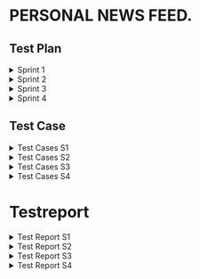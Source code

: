 # PERSONAL NEWS FEED.

## Test Plan
<details><summary>Sprint 1</summary>
<p>
  
| Feature to be tested | Approach | Testing task | Responsibilities | Schedule | Pass/Fail |
| --- | --- | --- | --- | --- | --- |
| Login username and password functionality.| Manual testing | Enter username and password in the login form | Preet will perform manual testing on UX 1 | 15-18 feb'22 | Pass |
| Functionality of sign up page and the requirements fo different fields.| Manual testing | Click on signup page and try signing up with username and password | Pushti will perform the testing on sign up page and the requirements | 15-18 feb'22 | Pass |
| Link between sign up page and login page after filling out the sign up details | Manual testing | After signing up it should navigate to sign in page and should be able to login with new login credentials. | Muhaimin | 15-18 feb'22 | Pass |
| API response | Manual testing with postman software | Checking the response code with postman | Muhaimin will perform API response code test. | 19-21 feb'22 | Pass |
| Database | Verification by inspection | Entering user name and password and inspecting the database for that particular entry | Muhaimin will check for the database connectivity | 19-21 feb'22  | Pass |
  

</p>
</details>


<details><summary>Sprint 2</summary>
<p>
  
| Feature to be tested | Approach | Testing task | Responsibilities | Schedule | Pass/Fail |
| --- | --- | --- | --- | --- | --- |
| Login username and password functionality.| Manual testing | Enter username and password in the login form | Preet will perform manual testing on UX 1 | 15-18 feb'22 | Pass |
| Functionality of sign up page and the requirements fo different fields.| Manual testing | Click on signup page and try signing up with username and password | Pushti will perform the testing on sign up page and the requirements | 15-18 feb'22 | Pass  |
| Link between sign up page and login page after filling out the sign up details | Manual testing | After signing up it should navigate to sign in page and should be able to login with new login credentials. | Muhaimin | 15-18 feb'22 | Pass |
| API response | Manual testing with postman software | Checking the response code with postman | Muhaimin will perform API response code test. | 19-21 feb'22 | Pass |
| Database | Verification by inspection | Entering user name and password and inspecting the database for that particular entry | Muhaimin will check for the database connectivity | 19-21 feb'22  | Pass |
| Functionality of new landing page | Manual testing | Take the proper URL and landing page should be displayed as per requirements |  Preet  | 14-18 Mar'22  | Pass |  
| Functionality of settings modal | Manual testing | Selection of catergories  |  Pushti and Muhaimin  | 14-18 Mar'22  | Pass |  
| Unit Testing | Automated testing (JEST)| Testing the functionality of code for test.js file |  Preet  | 19-22 Mar'22  | Pass |
  
  
</p>
</details>


<details><summary>Sprint 3</summary>
<p>
  
 Feature to be tested | Approach | Testing task | Responsibilities | Schedule | Pass/Fail |
| --- | --- | --- | --- | --- | --- |
| Login username and password functionality.| Manual testing | Enter username and password in the login form | Preet will perform manual testing on UX 1 | 15-18 feb'22 | Pass |
| Functionality of sign up page and the requirements fo different fields.| Manual testing | Click on signup page and try signing up with username and password | Pushti will perform the testing on sign up page and the requirements | 15-18 feb'22 | Pass  |
| Link between sign up page and login page after filling out the sign up details | Manual testing | After signing up it should navigate to sign in page and should be able to login with new login credentials. | Muhaimin | 15-18 feb'22 | Pass |
| API response | Manual testing with postman software | Checking the response code with postman | Muhaimin will perform API response code test. | 19-21 feb'22 | Pass |
| Database | Verification by inspection | Entering user name and password and inspecting the database for that particular entry | Muhaimin will check for the database connectivity | 19-21 feb'22  | Pass |
| Functionality of new landing page | Manual testing | Take the proper URL and landing page should be displayed as per requirements |  Preet  | 14-   18 Mar'22  | Pass |  
| Functionality of settings modal | Manual testing | Selection of catergories  |  Pushti & Muhaimin | 14-18 Mar'22  | Pass |  
| Unit Testing | Automated testing (JEST)| Testing the functionality of code for test.js file |  Preet  | 19-22 Mar'22  | Pass |
| Integration Testing | Manual | Testing different modules of the application are working porperly together.  | Preet, Pushti & muhaimin   | 8-11 Apr'22  | Pass |  

</p>
</details>
<details><summary>Sprint 4</summary>
<p>
  
 Feature to be tested | Approach | Testing task | Responsibilities | Schedule | Pass/Fail |
| --- | --- | --- | --- | --- | --- |
| Login username and password functionality.| Manual testing | Enter username and password in the login form | Preet will perform manual testing on UX 1 | 15-18 feb'22 | Pass |
| Functionality of sign up page and the requirements fo different fields.| Manual testing | Click on signup page and try signing up with username and password | Pushti will perform the testing on sign up page and the requirements | 15-18 feb'22 | Pass  |
| Link between sign up page and login page after filling out the sign up details | Manual testing | After signing up it should navigate to sign in page and should be able to login with new login credentials. | Muhaimin | 15-18 feb'22 | Pass |
| API response | Manual testing with postman software | Checking the response code with postman | Muhaimin will perform API response code test. | 19-21 feb'22 | Pass |
| Database | Verification by inspection | Entering user name and password and inspecting the database for that particular entry | Muhaimin will check for the database connectivity | 19-21 feb'22  | Pass |
| Functionality of new landing page | Manual testing | Take the proper URL and landing page should be displayed as per requirements |  Preet  | 14-   18 Mar'22  | Pass |  
| Functionality of settings modal | Manual testing | Selection of catergories  |  Pushti & Muhaimin | 14-18 Mar'22  | Pass |  
| Unit Testing | Automated testing (JEST)| Testing the functionality of code for test.js file |  Preet  | 19-22 Mar'22  | Pass |
| Integration Testing | Manual | Testing different modules of the application are working porperly together.  | Preet, Pushti & muhaimin   | 8-11 Apr'22  | Pass | 
| Regression Testing | Manual | Testing every functionality from all the sprint.  | Preet, Pushti & muhaimin   | 25-26 Apr'22  | Pass |  

</p>
</details>


## Test Case
<details> <summary> Test Cases S1</summary>
  <p>
    
| Test Case ID# | Test case description | Test steps | Expected result | Prerequisites | Executed by | Pass/Fail |
| --- | --- | --- | --- | --- | --- | --- |
| UX 1.1 | Valid username and valid password | Enter a valid Username, password and click on login button. | Successful login | Valid Url  and browser | Preet | Pass |
| UX 1.2 | Valid username and invalid password | Enter a valid Username, invalid password and click on login button. | A pop-up message box to show invalid username/password. | Valid Url  and browser | Preet | Pass |
| UX 1.3 | Invalid username and valid password | Enter Invalid username and valid password  | A pop-up message box to show invalid username/password. | Valid Url browser | Preet | Pass |
| UX 1.4 | Invalid username and valid password | Enter Invalid username and valid password  | A pop-up message box to show invalid username/password. | Valid Url browser | Preet | Pass |
| UX 1.5 | Blank field for username and valid password | Enter Invalid username and valid password  | A pop-up message box to show invalid username/password. | Valid Url Browser | Preet | Pass |
| UX 1.6 | Valid  username and blank field for password | Enter Invalid username and valid password  | A pop-up message box to show invalid username/password. | Valid Url  and browser | Preet | Pass |
| UX 1.7 | Blank field for username and  password | Leave both blank and press login button.  | A pop-up message box to show invalid username/password. | Valid Url  and browser | Preet | Pass |
| UX 2.1 | By clicking  the sign up it should land him to another page for signing up | Click the sign up button below the login fields  | It should direct you to the sign up page  | Valid Url  and browser | Pushti | Pass |
| UX 2.2 | Incorrect form  of user id | Username should be atleast 8 string long and no space included.  | If incorrect combination is entered than an appropriate message is generated.  | Valid Url  and browser | Pushti | Pass |
| UX 2.3 | Incorrect form of password. | Password should not have spcaes and  atleast 8 character long , One upper case, one lower case, one special character.  | If the password is not entered in correct form display message password contain atleast 8 char ,one upper,lower,special character required.  | Valid Url  and browser | Pushti | Pass |
| UX 2.4 | Password field and confirmation password field mis matching. | Password and confirmation password field should be mismatched.  | If the password and confirmation password are mismatched display an appropriate message. | Valid Url  and browser | Pushti | Pass |
| UX 2.5 | Form is correctly field out then direct the user to the landing log in page.  | After filling out all the detail on the form correctly , click on the submit button it should navigate to landing log in page.  | Pop up message for successfully signed up.  | Valid Url  and browser | Pushti | Pass |
| UX 3.1 | Checking the new sign up credentials | Checking the new sign up credentials | Successful login | Valid Url  and browser | Muhaimin | Pass |
| DB 1.1 | Check whether data gets written  database after succesfull sign up. | Enter valid username and password after successful sign up see whether username  | Will have database entry same as enter by user. | Database Connectivity | Muhaimin | Pass |
| API 1.1 | Authorised user should sign up succesfully with response code 200. | Enter correct credentials  | Response code is 200 | Postman for checking response code. | Muhaimin | Pass |
| API 1.2 | Authorised user enters invalid password , response code 401. | Invalid ceredentials  | response code is 401. | Postman for checking response code | Muhaimin | Pass |
| API 1.3 | Valid password and invalid username then response code 401. | Response code is 401 on invalid credentials. | response code is 401 | Postman for checking response code | Muhaimin | Pass |

  </p>
  </details>
  <details> <summary> Test Cases S2</summary>
  <p>
    
| Test Case ID# | Test case description | Test steps | Expected result | Prerequisites | Executed by | Pass/Fail |
| --- | --- | --- | --- | --- | --- | --- |
| TC 1.1 | Default landing page should display the new article. | Run your project and it should land you on articles page without login | News article fetch from the API from general category. | https://newsapi.org/ and valid url| Preet | Pass |
| TC 1.2 |  Setting page should be displayed upon event occuring. | Click on the setting button/link | Should be able to connect user with the setting page. | Valid Url and browser | Preet | Pass |
| TC 1.3 |  If no category is selected no functionality should be occuring for "ok or cancel" | Not selecting any category and click on "ok or cancel" button/link. | With no selection user is not enabled with "Ok /Cancel" buttons | Valid Url for setting pages| Pushti | Pass |    
| TC 1.4 |  Functionality of ok and cacel button/link after they have selected category. | Select atleast one category or multiple and then press "ok or cancel" button/link. | After selecting category user should be able to click on "ok or cancel" button/link. | Valid Url for setting pages| Muhaimin | Pass |   
| TC 1.5 | Unit test on test.js file | Run you unit test using JEST | Use some mocked data for unit testing. | JEST framework|  | Pass |
  </p> 
  </details>
  
  <details> <summary> Test Cases S3</summary>
  <p>
    
| Test Case ID# | Test case description | Test steps | Test Data | Expected result | Prerequisites | Executed by | Pass/Fail |
| --- | --- | --- | --- | --- | --- | --- | --- |
|  IT 1.1 | Checking the login and homepage module.  | Enter the valid username and valid password  | Username: preet123@google.com                 Password: Password@123| User will directed signed in page   |  Valid url and browser | Preet  | Pass |
|  IT 1.2 | Signup page and sign in page module.  | Enter the username and correct form of password.  | Username: demo123@google.com                 Password: Demo@123  | New user is registered and should be able to login with new credentials  | Valid url and browser  | Pushti  | Pass |
|  IT 1.3 | Setting modal and database integration  |  Select the few category from setting modal  |  Check mark business,technology & sports category |  Database will reflect the changes in user preferences   | Login credentials | Preet   | Pass |
|  IT 1.4 | Setting modal and home page integration  | Select the user prefrence category from setting modal  | Check mark technology & sports category  | Home page will reflect the changes based on user preferences   | Login credentials  | Pushti  | Pass |
|  IT 1.5 | Pagination with home and other categories in descending order with most recent first  | Select the user prefrence category ,paginate through home page with user selected category.   | Select the user prefrence category from setting modal  | Paginate on home page in descending order with most recent news  | Login credential  | Muhaimin  | Pass |
  </p> 
  </details> 

<details><summary> Test Cases S4</summary>
 <p>

| Test Case ID# | Test case description | Test steps | Test data | Expected result | Executed by | Pass/Fail |
| --- | --- | --- | --- | --- | --- | --- |
| RT 1 | Validation of login functionality | Enter a valid Username, valid password and click on login button. | username: preet123@google.com Password: Password@123 | Successful login |   | Pass |   
| RT 2 | Validation of login functionality | Enter a invalid Username, invalid password and click on login button. | username: preet@google.com Password:  Anything@123 | Unsuccessful login |   | Pass | 
| RT 3 | API endpoint login functionality | Enter a valid Username, valid password and click on login button. | username: preet123@google.com  Password:  Password@123  | API response code 200 |   | Pass | 
| RT 4 | API endpoint login functionality | Enter a invalid Username, invalid password and click on login button. | username: preet@google.com Password: Anything@123 | API response code is 401 |   | Pass |    
| RT 5 | Validation of signup button functionality | Click on Signup button. | signup link/button | Directed to the signup page |   | Pass |    
| RT 6 | Validation of signup page functionality | Enter username with atleast 8 string long | username: witchers@gmail.com | Valid username |   | Pass |    
| RT 7 | Validation of signup page functionality | Enter username with no more than 7 string | username: witcher  | Invalid form of username |   | Pass | 
| RT 8 | Validation of signup page functionality | Password should not have spaces and atleast 8 character long ,One upper case, one lower case, one special character | Password: Witcher@123 | Strong password  |   | Pass | 
| RT 9 | Validation of signup page functionality | Password should have spaces and atleast 8 character long , one lower case | Password: witcher 123 | Is not strong password |   | Pass |  
| RT 10 | Validation of signup page functionality | Password and confirm password field should be entered with same value. | Password: Witcher@123 Confirm: Witcher@123 | Password will be accepted |   | Pass |   
| RT 11 | Validation of signup page functionality | Password and confirm password field should be entered with different value. | Password: Witcher@123 Confirm: Witcher@23 | Password will not be accepted |   | Pass | 
| RT 12 | Validation of signup page functionality | Enter every field with their respective parameters and click on submit button /link | Username: witchers@gmail.com password: Witchers@123 Confirm password : Witchers@123  | User will be signup. |   | Pass |  
| RT 13 | Validate new user entry in database | Enter every field with their respective parameters and click on submit button /link | Username: witchers@gmail.com password: Witchers@123 Confirm password : Witchers@123  | User will be signup and their will be a record of user in database |   | Pass | 
| RT 14 | Default landing page display general news article | Run your project and it should land you on articles page without login. | - | News article fetch from the API from general category. |   | Pass | 
| RT 15 | Setting modal should be displayed upon event occuring. | Setting modal should be displayed upon event occuring. | - | Setting modal will open |   | Pass |
| RT 16 | Functionality of ok and save button/link after they have selected category. | Select atleast one category or multiple and then press "ok or cancel" button/link. | Checkmark business & technology  | After selecting category user should be able to click on "ok or cancel" button/link |   | Pass |   
| RT 17 | Functionality of ok and save button/link with no category selection. | Not selecting any category and click on "ok or cancel" button/link | - | With no selection user is not enabled with "Ok /Cancel" buttons. |   | Pass |     
| RT 18 | Functionality of setting modal and database integration | Select the few category from setting modal and hit save. | Check mark business,technology & sports category | Database will reflect the changes in user preferences |   | Pass |     
| RT 19 | Functionality of setting modal and home page integration | Select the user prefrence category from setting modal| Check mark business,technology & sports category | Home page will reflect the changes based on user preferences |   | Pass |     
| RT 20 | Functionality of pagination with home and other categories in descending order with most recent first| Select the user prefrence category ,paginate through home page with user selected category.| Select the user prefrence category from setting modal | Paginate on home page in descending order with most recent news |   | Pass |
| RT 21 | Functionality of pagination with home and other categories in descending order with most recent first| Select the user prefrence category ,paginate through home page with user selected category.| Select the user prefrence category from setting modal | Paginate on home page in descending order with most recent news |   | Pass |    
| RT 22 | Functionality of search box on landing page | Enter keywords in the search box on home page | Type tesla in search box. | Serach result will display the news article related with the most recent first |   | Pass |                                 
| RT 23 | Functionality of advanced search box  | Searching keyword with AND returns items that contain both the search terms | Type tesla AND SpaceX in search box. | Serach result will display the news article related with tesla and spacex with most recent first |   | Pass |
| RT 24 | Functionality of advanced search box | Searching keyword with OR returns items that contain either of the search terms | Type tesla OR SpaceX in search box. | Serach result will display the news article either has tesla or spacex within its text. |   | Pass |  
| RT 25 | Functionality of advanced search box | Searching keyword with NOT returns items that contain the first search term but not the second. | Type tesla NOT SpaceX in search box. | Serach result will display the news article that has only tesla within its text.  |   | Pass |     
| RT 26 | Functionality of search box | Enter keywords in the search box on home page | Type spoongebob in search box. | A meaningful message is displayed when are no results to show |   | Pass |    
| RT 27 | Search API endpoint | Search for artciles |  /search/{search terms}  | Response code 200 |   | Pass |    

  </p>
  </details>
  


# Testreport

<details><summary>Test Report S1</summary>
 <p> 

| Date of test plan | Test case ID | Person executed the test | Pass/Fail | Comments |
| --- | --- | --- | --- | --- |
| 15 feb'22 | UX 1.1 | Preet | Fail | |
| 15 feb'22 | UX 1.2 | Preet | Fail | |
| 15 feb'22 | UX 1.3 | Preet | Fail | |
| 15 feb'22 | UX 1.4 | Preet | Fail | |
| 15 feb'22 | UX 1.5 | Preet | Fail | |
| 15 feb'22 | UX 1.6 | Preet | Fail | |
| 15 feb'22 | UX 1.7 | Preet | Fail | |
   
| Date of test plan | Test case ID | Person executed the test | Pass/Fail | Comments |
| --- | --- | --- | --- | --- |
| 16 feb'22 | UX 1.1 | Preet | Fail | |
| 16 feb'22 | UX 1.2 | Preet | Fail | |
| 16 feb'22 | UX 1.3 | Preet | Fail | |
| 16 feb'22 | UX 1.4 | Preet | Fail | |
| 16 feb'22 | UX 1.5 | Preet | Fail | |
| 16 feb'22 | UX 1.6 | Preet | Fail | |
| 16 feb'22 | UX 1.7 | Preet | Fail | |
   
   
| Date of test plan | Test case ID | Person executed the test | Pass/Fail | Comments |
| --- | --- | --- | --- | --- |
| 17 feb'22 | UX 1.1 | Preet | Pass | |
| 17 feb'22 | UX 1.2 | Preet | Pass | |
| 17 feb'22 | UX 1.3 | Preet | Pass | |
| 17 feb'22 | UX 1.4 | Preet | Pass | |
| 17 feb'22 | UX 1.5 | Preet | Pass | |
| 17 feb'22 | UX 1.6 | Preet | Pass | |
| 17 feb'22 | UX 1.7 | Preet | Pass | |
   
 
| Date of test plan | Test case ID | Person executed the test | Pass/Fail | Comments |
| --- | --- | --- | --- | --- |
| 16 feb'22   | UX 2.1 | Pushti | Fail | |
| 16 feb'22   | UX 2.2 | Pushti | Fail | |
| 16 feb'22   | UX 2.3 | Pushti | Fail | |
| 16 feb'22   | UX 2.4 | Pushti | Fail | |
| 16 feb'22   | UX 2.5 | Pushti | Fail | |
  
| Date of test plan | Test case ID | Person executed the test | Pass/Fail | Comments |
| --- | --- | --- | --- | --- |
| 17 feb'22   | UX 2.1 | Pushti | Fail | |
| 17 feb'22   | UX 2.2 | Pushti | Fail | |
| 17 feb'22   | UX 2.3 | Pushti | Fail | |
| 17 feb'22   | UX 2.4 | Pushti | Fail | |
| 17 feb'22   | UX 2.5 | Pushti | Fail | |
 
| Date of test plan | Test case ID | Person executed the test | Pass/Fail | Comments |
| --- | --- | --- | --- | --- |
| 18 feb'22  | UX 2.1 | Pushti | Pass | |
| 18 feb'22  | UX 2.2 | Pushti | Pass | |
| 18 feb'22  | UX 2.3 | Pushti | Pass | |
| 18 feb'22  | UX 2.4 | Pushti | Pass | |
| 18 feb'22  | UX 2.5 | Pushti | Pass | |   

| Date of test plan | Test case ID | Person executed the test | Pass/Fail | Comments |
| --- | --- | --- | --- | --- |
| 15 feb'22 | UX 3.1 | Muhaimin | Fail | |
| 19 feb'22 | DB 1.1 | Muhaimin | Fail | |
| 19 feb'22 | API 1.1| Muhaimin | Fail | |
| 19 feb'22 | API 1.2| Muhaimin | Fail | |
| 19 feb'22 | API 1.3| Muhaimin | Fail | |  
   
   
| Date of test plan | Test case ID | Person executed the test | Pass/Fail | Comments |
| --- | --- | --- | --- | --- |
| 16 feb'22 | UX 3.1 | Muhaimin | Fail | |
| 19 feb'22 | DB 1.1 | Muhaimin | Fail | |
| 20 feb'22 | API 1.1| Muhaimin | Fail | |
| 20 feb'22 | API 1.2| Muhaimin | Fail | |
| 20 feb'22 | API 1.3| Muhaimin | Fail | |  
   
| Date of test plan | Test case ID | Person executed the test | Pass/Fail | Comments |
| --- | --- | --- | --- | --- |
| 18 feb'22 | UX 3.1 | Muhaimin | Pass | |
| 21 feb'22 | DB 1.1 | Muhaimin | Pass | |
| 21 feb'22 | API 1.1| Muhaimin | Pass | |
| 21 feb'22 | API 1.2| Muhaimin | Pass | |
| 21 feb'22 | API 1.3| Muhaimin | Pass | |   
  </p>
  </details>


 <details><summary>Test Report S2</summary>
 <p> 
   
 | Date of test plan | Test case ID | Person executed the test | Pass/Fail | Comments |
| --- | --- | --- | --- | --- |
| 14 Mar'22 | UT 1.1 | Preet | Fail | |
| 14 Mar'22 | UT 1.2 | Preet | Fail | |
| 14 Mar'22 | UT 1.3 | Pushti | Fail | |
| 14 Mar'22 | UT 1.4 | Muhaimin | Fail | |

| Date of test plan | Test case ID | Person executed the test | Pass/Fail | Comments |
| --- | --- | --- | --- | --- |
| 15 Mar'22 | UT 1.1 | Preet | Fail | |
| 15 Mar'22 | UT 1.2 | Preet | Fail | |
| 15 Mar'22 | UT 1.3 | Pushti | Fail | |
| 15 Mar'22 | UT 1.4 | Muhaimin | Fail | |
   
| Date of test plan | Test case ID | Person executed the test | Pass/Fail | Comments |
| --- | --- | --- | --- | --- |
| 15 Mar'22 | UT 1.1 | Preet | Pass | |
| 15 Mar'22 | UT 1.2 | Preet | Fail | |
| 15 Mar'22 | UT 1.3 | Pushti | Fail | |
| 15 Mar'22 | UT 1.4 | Muhaimin | Fail | |
   
| Date of test plan | Test case ID | Person executed the test | Pass/Fail | Comments |
| --- | --- | --- | --- | --- |
| 17 Mar'22 | UT 1.1 | Preet | Pass | |
| 17 Mar'22 | UT 1.2 | Preet | Pass | |
| 17 Mar'22 | UT 1.3 | Pushti | Pass | |
| 17 Mar'22 | UT 1.4 | Muhaimin | Pass | |
   
| Date of test plan | Test case ID | Person executed the test | Pass/Fail | Comments |
| --- | --- | --- | --- | --- |
| 19 Mar'22 | AT 1.1 | Preet | Fail | Check Password validation |
| 19 Mar'22 | AT 1.2 | Preet | Fail | Check Email validation |
| 19 Mar'22 | AT 1.3 | Muhaimin | Fail | GET /index to check if server is running |
| 19 Mar'22 | AT 1.4 | Pushti | Fail | GET /signin |  
| 19 Mar'22 | AT 1.5 | Pushti | Fail | GET /getDetails |    
| 19 Mar'22 | AT 1.6 | Preet | Fail | GET /updatePreference |
| 19 Mar'22 | AT 1.7 | Muhaimin | Fail | POST /signout |   

| Date of test plan | Test case ID | Person executed the test | Pass/Fail | Comments |
| --- | --- | --- | --- | --- |
| 19 Mar'22 | AT 1.1 | Preet | Fail | Check Password validation |
| 19 Mar'22 | AT 1.2 | Preet | Fail | Check Email validation |
| 19 Mar'22 | AT 1.3 | Muhaimin | Fail | GET /index to check if server is running |
| 19 Mar'22 | AT 1.4 | Pushti | Fail | GET /signin |  
| 19 Mar'22 | AT 1.5 | Pushti | Fail | GET /getDetails |    
| 19 Mar'22 | AT 1.6 | Preet | Fail | GET /updatePreference |
| 19 Mar'22 | AT 1.7 | Muhaimin | Fail | POST /signout |  
  
| Date of test plan | Test case ID | Person executed the test | Pass/Fail | Comments |
| --- | --- | --- | --- | --- |
| 20 Mar'22 | AT 1.1 | Preet | Pass | Check Password validation |
| 20 Mar'22 | AT 1.2 | Preet | Fail | Check Email validation |
| 20 Mar'22 | AT 1.3 | Muhaimin | Pass | GET /index to check if server is running |
| 20 Mar'22 | AT 1.4 | Pushti | Pass | GET /signin |  
| 20 Mar'22 | AT 1.5 | Pushti | Fail | GET /getDetails |    
| 20 Mar'22 | AT 1.6 | Preet | Fail | GET /updatePreference |
| 20 Mar'22 | AT 1.7 | Muhaimin | Fail | POST /signout |   
   
| Date of test plan | Test case ID | Person executed the test | Pass/Fail | Comments |
| --- | --- | --- | --- | --- |
| 20 Mar'22 | AT 1.1 | Preet | Pass | Check Password validation |
| 20 Mar'22 | AT 1.2 | Preet | Fail | Check Email validation |
| 20 Mar'22 | AT 1.3 | Muhaimin | Pass | GET /index to check if server is running |
| 20 Mar'22 | AT 1.4 | Pushti | Pass | GET /signin |  
| 20 Mar'22 | AT 1.5 | Pushti | Fail | GET /getDetails |    
| 20 Mar'22 | AT 1.6 | Preet | Fail | GET /updatePreference |
| 20 Mar'22 | AT 1.7 | Muhaimin | Fail | POST /signout |   
 
| Date of test plan | Test case ID | Person executed the test | Pass/Fail | Comments |
| --- | --- | --- | --- | --- |
| 22 Mar'22 | AT 1.1 | Preet | Pass | Check Password validation |
| 22 Mar'22 | AT 1.2 | Preet | Pass | Check Email validation |
| 22 Mar'22 | AT 1.3 | Muhaimin | Pass | GET /index to check if server is running |
| 22 Mar'22 | AT 1.4 | Pushti | Pass | GET /signin |  
| 22 Mar'22 | AT 1.5 | Pushti | Pass | GET /getDetails |    
| 22 Mar'22 | AT 1.6 | Preet | Pass | GET /updatePreference |
| 22 Mar'22 | AT 1.7 | Muhaimin | Pass | POST /signout |     
   
   
   
 </p>
 </details>
 
 <details><summary>Test Report S3</summary>
 <p> 
   
| Date of test plan | Test case ID | Person executed the test | Pass/Fail | Comments |
| --- | --- | --- | --- | --- |
| 8 Apr'22 | IT 1.1 | Preet | Pass   |  | 
| 8 Apr'22 | IT 1.2 | Pushti | Pass   |  | 
| 8 Apr'22 | IT 1.3 | Preet | Fail  |  | 
| 8 Apr'22 | IT 1.4 | Pushti | Fail  |  | 
| 8 Apr'22 | IT 1.5 | Muhaimin | Fail  |  |  
   
| Date of test plan | Test case ID | Person executed the test | Pass/Fail | Comments |
| --- | --- | --- | --- | --- |
| 9 Apr'22 | IT 1.1 | Preet | Pass   |  | 
| 9 Apr'22 | IT 1.2 | Pushti | Pass   |  | 
| 9 Apr'22 | IT 1.3 | Preet | Pass  |  | 
| 9 Apr'22 | IT 1.4 | Pushti | Fail  |  | 
| 9 Apr'22 | IT 1.5 | Muhaimin | Fail  |  |    
  
| Date of test plan | Test case ID | Person executed the test | Pass/Fail | Comments |
| --- | --- | --- | --- | --- |
| 10 Apr'22 | IT 1.1 | Preet | Pass   |  | 
| 10 Apr'22 | IT 1.2 | Pushti | Pass   |  | 
| 10 Apr'22 | IT 1.3 | Preet | Pass  |  | 
| 10 Apr'22 | IT 1.4 | Pushti | Fail  |  | 
| 10 Apr'22 | IT 1.5 | Muhaimin | Fail  |  |  
  
| Date of test plan | Test case ID | Person executed the test | Pass/Fail | Comments |
| --- | --- | --- | --- | --- |
| 11 Apr'22 | IT 1.1 | Preet | Pass   |  | 
| 11 Apr'22 | IT 1.2 | Pushti | Pass   |  | 
| 11 Apr'22 | IT 1.3 | Preet | Pass  |  | 
| 11 Apr'22 | IT 1.4 | Pushti | Pass  |  | 
| 11 Apr'22 | IT 1.5 | Muhaimin | Pass  |  |    
   
   </p>
  </details>

<details><summary> Test Report S4 </summary>
 <p>
  
| Date of test plan | Test case ID | Person executed the test | Pass/Fail | Comments |
| --- | --- | --- | --- | --- | 
| 25 Apr'22 | RT 1 | Muhaimin | Pass   |  |   
| 25 Apr'22 | RT 2 | Muhaimin | Pass   |  | 
| 25 Apr'22 | RT 3 | Muhaimin | Pass   |  | 
| 25 Apr'22 | RT 4 | Muhaimin | Pass   |  |    
| 25 Apr'22 | RT 5 | Muhaimin | Pass   |  |   
| 25 Apr'22 | RT 6 | Muhaimin | Pass   |  | 
| 25 Apr'22 | RT 7 | Muhaimin | Pass   |  | 
| 25 Apr'22 | RT 8 | Muhaimin | Pass   |  |    
| 25 Apr'22 | RT 9 | Muhaimin | Pass   |  |   
| 25 Apr'22 | RT 10 | Pushti | Pass   |  | 
| 25 Apr'22 | RT 12 | Pushti | Pass   |  | 
| 25 Apr'22 | RT 13 | Pushti | Pass   |  |    
| 25 Apr'22 | RT 14 | Pushti | Pass   |  |   
| 25 Apr'22 | RT 15 | Pushti | Pass   |  | 
| 25 Apr'22 | RT 16 | Pushti | Pass   |  | 
| 25 Apr'22 | RT 17 | Pushti | Pass   |  |    
| 25 Apr'22 | RT 18 | Pushti | Pass   |  |   
| 25 Apr'22 | RT 19 | Preet | Pass   |  | 
| 25 Apr'22 | RT 20 | Preet  | Pass   |  | 
| 25 Apr'22 | RT 21 | Preet  | Pass   |  |    
| 25 Apr'22 | RT 22 | Preet  | Fail   |  |   
| 25 Apr'22 | RT 23 | Preet  | Fail   |  | 
| 25 Apr'22 | RT 24 | Preet  | Fail   |  | 
| 25 Apr'22 | RT 25 | Preet  | Fail   |  |    
| 25 Apr'22 | RT 26 | Preet  | Fail   |  | 
| 25 Apr'22 | RT 27 | Preet  | Fail   |  | 

   
| Date of test plan | Test case ID | Person executed the test | Pass/Fail | Comments |
| --- | --- | --- | --- | --- | 
| 26 Apr'22 | RT 1 | Muhaimin | Pass   |  |   
| 26 Apr'22 | RT 2 | Muhaimin | Pass   |  | 
| 26 Apr'22 | RT 3 | Muhaimin | Pass   |  | 
| 26 Apr'22 | RT 4 | Muhaimin | Pass   |  |    
| 26 Apr'22 | RT 5 | Muhaimin | Pass   |  |   
| 26 Apr'22 | RT 6 | Muhaimin | Pass   |  | 
| 26 Apr'22 | RT 7 | Muhaimin | Pass   |  | 
| 26 Apr'22 | RT 8 | Muhaimin | Pass   |  |    
| 26 Apr'22 | RT 9 | Muhaimin | Pass   |  |   
| 26 Apr'22 | RT 10 | Pushti | Pass   |  | 
| 26 Apr'22 | RT 12 | Pushti | Pass   |  | 
| 26 Apr'22 | RT 13 | Pushti | Pass   |  |    
| 26 Apr'22 | RT 14 | Pushti | Pass   |  |   
| 26 Apr'22 | RT 15 | Pushti | Pass   |  | 
| 26 Apr'22 | RT 16 | Pushti | Pass   |  | 
| 26 Apr'22 | RT 17 | Pushti | Pass   |  |    
| 26 Apr'22 | RT 18 | Pushti | Pass   |  |   
| 26 Apr'22 | RT 19 | Preet  | Pass   |  | 
| 26 Apr'22 | RT 20 | Preet  | Pass   |  | 
| 26 Apr'22 | RT 21 | Preet  | Pass   |  |    
| 26 Apr'22 | RT 22 | Preet  | Pass   |  |   
| 26 Apr'22 | RT 23 | Preet  | Pass   |  | 
| 26 Apr'22 | RT 24 | Preet  | Pass   |  | 
| 26 Apr'22 | RT 25 | Preet  | Pass   |  |    
| 26 Apr'22 | RT 26 | Preet  | Pass   |  | 
| 26 Apr'22 | RT 27 | Preet  | Pass   |  |    
   
   
   
  </p>
  </details>
